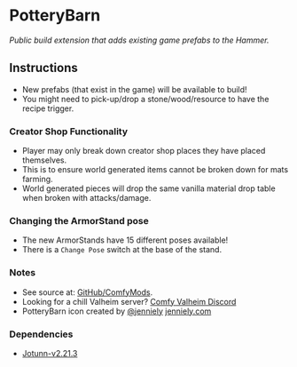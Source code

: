 # PotteryBarn

*Public build extension that adds existing game prefabs to the Hammer.*

## Instructions

  * New prefabs (that exist in the game) will be available to build!
  * You might need to pick-up/drop a stone/wood/resource to have the recipe trigger.

### Creator Shop Functionality

  * Player may only break down creator shop places they have placed themselves.
  * This is to ensure world generated items cannot be broken down for mats farming.
  * World generated pieces will drop the same vanilla material drop table when broken with attacks/damage.

### Changing the ArmorStand pose

  * The new ArmorStands have 15 different poses available!
  * There is a `Change Pose` switch at the base of the stand.

### Notes

  * See source at: [GitHub/ComfyMods](https://github.com/redseiko/ComfyMods/tree/main/PotteryBarn).
  * Looking for a chill Valheim server? [Comfy Valheim Discord](https://discord.gg/ameHJz5PFk)
  * PotteryBarn icon created by [@jenniely](https://twitter.com/jenniely) [jenniely.com](https://jenniely.com)

### Dependencies

  * [Jotunn-v2.21.3](https://valheim.thunderstore.io/package/ValheimModding/Jotunn/)
